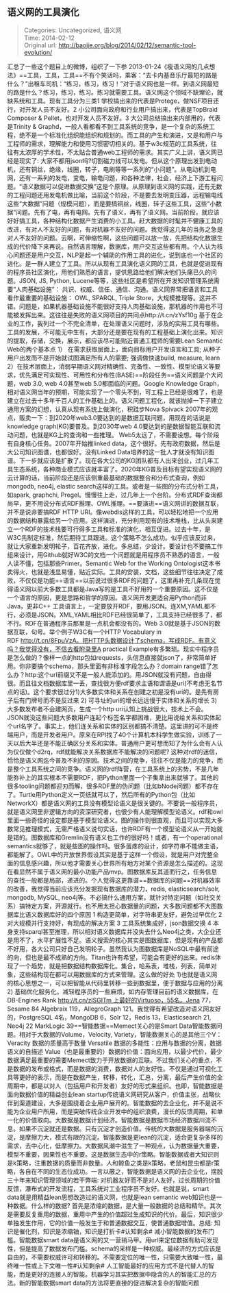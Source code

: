 语义网的工具演化
---
    
> Categories: Uncategorized, 语义网  
> Time: 2014-02-12  
> Original url: <http://baojie.org/blog/2014/02/12/semantic-tool-evolution/>
    
汇总了一些这个题目上的微博，组织了一下参 2013-01-24《瘦语义网的几点想法》==工具，工具，工具==不有个笑话吗，乘客：“去卡内基音乐厅最短的路是什么？”出租车司机：“练习，练习，练习！”对于语义网也是一样。到语义网最短的路是什么？练习，练习，练习。练习就需要工具。语义网这个领域不缺理论，就缺系统和工具。现有工具分为三类1 学校搞出来的代表是Protege，做NSF项目还行，对开发人员不友好。2 小公司面向政府和行业用户搞出来，代表是TopBraid Composer & Pellet，也对开发人员不友好。3 大公司总结搞出来内部用的，代表是Trinity & Graphd，一般人看都看不到工具系统的竞争，是一个复杂的系统工程，绝不是一个标准化组织能组织和规划的。而工具的产生和演进，又是和用户与工程师的需求，理解能力和使用习惯密切相关的。基于w3c规范的工具系统，往往有太浓厚的学术性，不太贴合普通web工程师的需求。其实广义上讲，语义网已经是现实了: 大家不都用json吗?切割磁力线可以发电。但从这个原理出发到电动机，还有铜丝，绝缘，线圈，转子，电刷等等一系列的“小问题”。从电动机到电网，还有一系列的发电，变电，输电问题，和各种法律，社会，经济上下游工程问题。“语义数据可以促进数据交换”这是个原理。从原理到语义网的实践，还有无数的工程问题还用发电机做比喻，当前这个阶段，不是要去发明变压器，远程输电线这些“大数据”问题（规模问题），而是要搞铜丝，线圈，转子这些工具，这些“小数据”问题。先有了电，再有电网。先有了语义，再有了语义网。当前阶段，就应该好好搞工具，各种结构化数据产生消费的小工具。赶大数据的时髦并不健康工具的改进，有对人不友好的问题，有对机器不友好的问题。我觉得这几年的当务之急是对人不友好的问题。云啊，可伸缩性啊，这些问题可以放一放，先把结构化数据生成的代价降下来再说。自然语言理解，数据库，用户交互这些都有用。个人认为核心问题还是用户交互，NLP是起一个辅助的作用工具的进化，说到底也一个社区的进化。是一群人建立了工具。所以从现有工具演化语义网的工具，也就是促进现有的程序员社区演化，用他们熟悉的语言，提供思路给他们解决他们头痛已久的问题。JSON, JS, Python, Lucene等等，这些社区是希望所在开发知识管理系统需要“人肉基础设施”： 共识、权威、信任、通信、沟通。语义网界常把语言和工具看作最重要的基础设施： OWL, SPARQL, Triple Store，大规模推理等。这并不错。问题是，如果机器基础设施不能很好支持人肉基础设施，那机器的作用也不可能被发挥出来。这往往是失败的语义网项目的共同点http://t.cn/zYsf10g 基于在企业的工作，我列过一个不完全清单，在处理语义问题时，涉及的实用工具有哪些。工具的发展，不可能无中生有，大部分还是要在现有的工程基础上演化出来。知识的提取，存储，交换，展示，都应该尽可能贴近普通工程师的需要Lean Semantic Web的两个基本点 1） 在需求获取层面上，面向目标用户开发语言和工具; 从种子用户出发而不是开始就试图满足所有人的需要; 强调做快速build, measure, learn 2）在技术层面上，消弱早期语义网对精确性、完备性、一致性、模型论语义等要求，优先满足可实现性、可用性和分布性(BASE)==阶段任务==语义问题是个大问题，web 3.0, web 4.0甚至web 5.0都面临的问题。Google Knowledge Graph，相对语义网当年的预期，可能实现了一个零头不到，可工程上已经是很难了，也是建立在过去十多年千百人的工作基础上的。语义问题工程化，就该抛掉一下子建立通用方案的幻想，认真从现有系统上做演化，积跬步Nova Spivack 2007年的观点，贩卖一下：到2020年web3.0要达到的是数据互联问题，用现在的话说是knowledge graph(KG)要普及。到2030年web 4.0要达到的是数据智能互联和流动问题，也就是KG上的查询和一些推理。 Web5太远了，不需要设想。每个阶段有自身核心任务。2007年开始推linked data，这个很好。先有政府数据，然后是大公司知识图谱，也都很好。没有Linked Data培养的这一批人才就没有知识图谱。下一步就应该是扩散了。现在各大公司的KG团队都有人出来创业，过几年工具生态系统，各种商业模式应该就丰富了。2020年KG普及目标有望实现语义网的云计算的话，当前阶段还是应该侧重最基础的数据整合和分布式查询，例如mongodb, neo4j, elastic search这样的工具。或者是一些图的分布式分析工具，如spark, graphchi, Pregel。慢慢往上走，过几年上一个台阶。分布式RDF查询都尚早，更不用说分布式RDF推理、OWL推理。==要演进==语义网讲的数据互联，并不是说非要搞RDF HTTP URI。像webdis这样的工具，可以轻松地把一个应用的数据结构暴露给另一个应用。这样演进，充分利用现有的技术堆栈，比从头来建立一个RDF的技术栈要可行得多工具和标准的演化，相互促进。过去十年，是W3C先制定标准，然后期待工具跟进。这个策略不怎么成功。似乎应该反过来，就让大家重新发明轮子，百花齐放，进化。多总结，少设计。要设计也不要搞工作组来设计，用Github就好W3C的文档一个问题就是用程序员不熟悉的语言，一般人读不懂，包括那些Primer。Semantic Web for the Working Ontologist这本书卖得火，也就是浅显易懂，贴近实际。工具的安装，文档，这些细节往往决定了成败，不仅仅是功能==语言==以前说过很多RDF的问题了，这里再补充几条现在觉得语义网以前大多数工具都是Java写的是工具不好用的一个重要原因。这不仅是一个语言的原因，更是思路和哲学的原因。语义网开发更适合用Python而非Java，更非C++     工具语言上，一定要放开RDF，要用JSON。连XM,YAML都不行，必须是JSON。XML,YAML相比RDF已经很简单了，工具支持已经很多了，都不行。RDF在普通程序员那里是一点机会都没有的。Web 3.0就是基于JSON的数据互联，句号。举个例子W3C有一个HTTP Vocabulary in RDF http://t.cn/8FpuVzA。把HTTP头数据设计了schema，写成RDF。有意义吗？我觉得没有，不信去看附录里A practical Example有多繁琐。现实中程序员是怎么做的？像样一点的http包如requests，头信息直接就json了，非常简单好用。你非要搞个schema，那头里面有非标准字段怎么办？domain range错了怎么办？http:这个url前缀又不是一般人能添加的。用JSON就没有问题，自由得很。而且往文档数据库里一丢，查找很方便rdf要求主语和谓语是uri(不考虑无名节点的话)。这个要求很过分1)大多数实体和关系在创建之初是没有uri的。是先有房子后有门牌号而不是反过来 2) 可寻址的uri的增长远远慢于实体和关系的增长 3) 大多数发布者不会建网页，生成一个http uri认知上挑战很大，技术上不会。JSON就没这些问题大多数用户连起个标签名字都困难，更比用说给关系和实体起个url名字了。事实上，他们连关系和实体的区别都搞不清楚。这里讲的可不是终端用户，而是开发者用户。原来在RPI找了40个计算机本科学生做实验，训练了一天以后大半还是不能正确区分关系和实体。普通用户更可想而知了为什么会有人认为仅仅做个d2rq，rdf就能解决关系数据库不能解决的问题呢? 这种对rdf的迷信，恰恰是语义网迄今普及不利的原因。技术之间的竞争，往往不仅是能力的竞争，而是整个工具系统之间的竞争。语义网的rdf阵营，在工具系统上的劣势，不是几年能弥补上的其实根本不需要RDF，把Python里面一个子集拿出来就够了。其他的很多tooling问题都迎刃而解，很多RDF里的伪问题（比如bNode问题）都不存在了。Turtle用Python定义一页纸就可以了，然后所有的Python包（比如NetworkX）都是语义网的工具没有模型论语义是很关键的。不要说一般程序员，就是语义网里非逻辑方向的资深研究者，也很少有人能理解模型论语义。rdf和owl里面一些奇怪的设定都是基于模型论语义。图的操作则很直观，而且可以实现大多数常见推理模式，无需严格语义说句实话，也许RDF有一个模型论语义从一开始就是错的。图数据库和Gremlin没有语义也工作的很好吗！或者，有一个operational semantics就够了，就是些图的操作吗。很多蛋疼的设计，如字符串不能做主语，都能解了。OWL中的开放世界假设其实是基于这样一个假设，就是用户对完整全面的信息感兴趣，所以他才需要关心世界所有地方对某个资源是怎么描述的。这现在看显然不属于语义网的最小功能产品mvp。图数据库反其道而行之，任务信息的查找一般都是局部，递进的。个人觉得这更靠谱==数据库的问题==对机器效率的改善，我觉得当前应该充分发掘现有数据库的潜力，redis, elasticsearch/solr, mongodb, MySQL, neo4j等。不必搞什么通用方案，就针对特定问题（如社交关系）搞特定方案，开源就行。也不用太担心数据量的问题，大多数问题都不大图数据库比语义数据库好的四个原因 1 构造更简单，对字符串更友好，避免过早优化 2 对大规模并行支持好，有现成的解决方案 3 工具系统集成好，json数据交换 4 本身支持sparql甚至推理，所以相对语义数据库并没失去什么Neo4j之类，大企业还是用不了，水平扩展性不足。语义搜索的核心其实是图数据库，但是现有的产品都不好用，各大公司只好自己发明轮子。虽然我认为图数据库是NoSQL中最有前途的向，但也是最不成熟的方向。Titan也许有希望，可能会有更好的出来。redis体现了一个趋势，就是把数据结构数据库化。集合，哈系表，堆栈，列表，简单对象，这些结构现在都可以用数据库的方式来管理。这么做的好处 1)也就是语义网的核心思想之一，可以把智能从代码里转移一些到数据里，便于数据与应用的分离 2) 基础优化服务化，减轻程序员的一些麻烦，如内存管理目前的语义数据库，在DB-Engines Rank http://t.cn/zlSGITm 上最好的Virtuoso，55名。Jena 77，Sesame 84 Algebraix 119，AllegroGraph 121。我觉得有希望改造对语义网友好的，PostgreSQL 4名，MongoDB 6，Solr 12，Redis 13，Elasticsearch 21, Neo4j 22 MarkLogic 39==智能数据==Memect关心的是Smart Data智能数据问题。相对于大数据的Volume，Velocity, Variety，智能数据关心的是其他三个V：Veracity 数据的质量高于数量 Versatile 数据的多能性：应用与数据的分离，数据语义的自描述 Value（也是最重要的）数据的价值：面向应用，以最少代价，最少数据满足最重要的需要Memect致力于开放数据的互联。不过我们关心的重点，不是数据的发布或格式，而是数据的消费，数据对人的友好性。不仅是通过可视化工具等更好的表示，而是在数据产生，转移，转化，汇总，分离，最后产生价值的全周期中，都是以对人（包括用户和开发者）友好的形式来组织。也即，智能数据是面向数据价值的精益创业lean startup传统语义网研究从客户，价值主张，战略伙伴到渠道建设，大多是围绕着企业用户展开的。智能数据的去企业化，并不是说不能为企业用户所用，而是突破传统企业开发中的组织浪费，漫长的反馈周期，和单一化的价值取向。大数据是数据计划经济。智能数据是数据市场经济数据川流不息。如果不沉淀就还是数据。只有沉淀才创造价值。传统的大数据是服务器端的沉淀，是摩擦力大，模式有限的沉淀。智能数据是更lean的沉淀，适合更复杂多样的需求，去中心化，低摩擦力。大数据风潮中滋生了一种观点，认为数据量大重要，模型不重要，因果性也不重要。这是数据生态中的r策略。智能数据或者大知识则是k策略，注重数据的质量而非数量。人和鲸鱼之类是k策略，老鼠和昆虫都是r策略，各自在不同的生态位成功。一言以蔽之，智能数据是语义网的去企业化，摆脱三十年来知识管理领域的若干弊端: 对机器友好而不是对人友好，过长周期的价值反馈，瀑布式的开发流程，工具系统对工业程序员不友好。也就是说，smart data就是用精益lean思想改造过的语义网，也就是lean semantic web知识也是一种数据。什么样的数据? 首先是浓缩的数据，是大量一般数据的总结和精华。其次是需要反复重用的数据，重用中产生的价值超过生成知识的代价。最后，知识很少单独发生作用，它的价值一般发生于和普通数据交互，使普通数据增值。总结: 知识是催化剂，知识是浓缩铀，知识是打折卡#认知剩余# 减小智能数据的发布门槛。智能数据smart data是语义网的又一营销马甲。用url来定位数据有助可发现性，但是提高了数据发布门槛。schema的采样是一种权威。最经济的方式应该是自由的，不需要权威许可和转移的。不需要定位的唯一性，只需要大致唯一性，最终唯一性或上下文唯一性#认知剩余# 人工智能最好的应用方式不是代替人的智能，而是更好的连接人的智能。机器学习其实把数据中隐含的人的智能汇总的方法。新的智能数据smart data的方法将更直接的促进解决复杂的智能问题     
    